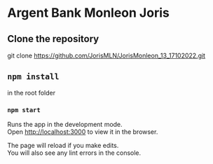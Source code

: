 # Argent Bank Monleon Joris 

## Clone the repository
git clone https://github.com/JorisMLN/JorisMonleon_13_17102022.git

## `npm install`
in the root folder

### `npm start`
Runs the app in the development mode.\
Open [http://localhost:3000](http://localhost:3000) to view it in the browser.

The page will reload if you make edits.\
You will also see any lint errors in the console.
